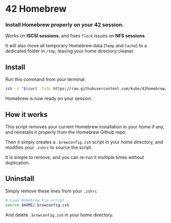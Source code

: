 42 Homebrew
===========

### Install Homebrew properly on your 42 session.

Works on **ISCSI sessions**, and fixes `flock` issues on **NFS sessions**.

It will also move all temporary Homebrew data (`Temp` and `Cache`) to a dedicated folder in `/tmp`, leaving your home directory cleaner.


Install
-------
Run this command from your terminal:

```sh
zsh -c "$(curl -fsSL https://raw.githubusercontent.com/kube/42homebrew/master/install.sh)"
```

Homebrew is now ready on your session.

How it works
------------
This script removes your current Homebrew installation in your home if any, and reinstalls it properly from the Homebrew Github repo.

Then it simply creates a `.brewconfig.zsh` script in your home directory, and modifies your `.zshrc` to source the script.

It is simple to remove, and you can re-run it multiple times without duplication.


Uninstall
---------
Simply remove these lines from your `.zshrc`

```sh
# Load Homebrew Fix script
source $HOME/.brewconfig.zsh
```

And delete `.brewconfig.zsh` in your home directory.
